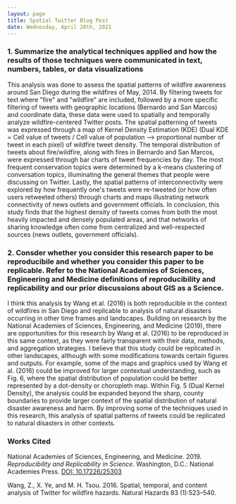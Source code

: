 ```yaml
---
layout: page
title: Spatial Twitter Blog Post
date: Wednesday, April 28th, 2021
---
```


### 1. Summarize the analytical techniques applied and how the results of those techniques were communicated in text, numbers, tables, or data visualizations

This analysis was done to assess the spatial patterns of wildfire awareness around San Diego during the wildfires of May, 2014. By filtering tweets for text where "fire" and "wildfire" are included, followed by a more specific filtering of tweets with geographic locations (Bernardo and San Marcos) and coordinate data, these data were used to spatially and temporally analyze wildfire-centered Twitter posts. The spatial patterning of tweets was expressed through a map of Kernel Density Estimation (KDE) (Dual KDE = Cell value of tweets / Cell value of population --> proportional number of tweet in each pixel) of wildfire tweet density. The temporal distribution of tweets about fire/wildfire, along with fires in Bernardo and San Marcos, were expressed through bar charts of tweet frequencies by day. The most frequent conservation topics were determined by a k-means clustering of conversation topics, illuminating the general themes that people were discussing on Twitter. Lastly, the spatial patterns of interconnectivity were explored by how frequently one's tweets were re-tweeted (or how often users retweeted others) through charts and maps illustrating network connectivity of news outlets and government officials. In conclusion, this study finds that the highest density of tweets comes from both the most heavily impacted and densely populated areas, and that networks of sharing knowledge often come from centralized and well-respected sources (news outlets, government officials).


### 2. Consder whether you consider this research paper to be reproducibile and whether you consider this paper to be replicable. Refer to the National Academies of Sciences, Engineering and Medicine definitions of reproducibility and replicability and our prior discussions about GIS as a Science.

I think this analysis by Wang et al. (2016) is both reproducible in the context of wildfires in San Diego and replicable to analysis of natural disasters occurring in other time frames and landscapes. Building on research by the National Academies of Sciences, Engineering, and Medicine (2019), there are opportunities for this research by Wang et al. (2016) to be reproduced in this same context, as they were fairly transparent with their data, methods, and aggregation strategies. I believe that this study could be replicated in other landscapes, although with some modifications towards certain figures and outputs. For example, some of the maps and graphics used by Wang et al. (2016) could be improved for larger contextual understanding, such as Fig. 6, where the spatial distribution of population could be better represented by a dot-density or choropleth map. Within Fig. 5 (Dual Kernel Density), the analysis could be expanded beyond the sharp, county boundaries to provide larger context of the spatial distribution of natural disaster awareness and harm. By improving some of the techniques used in this research, this analysis of spatial patterns of tweets could be replicated to natural disasters in other contexts.


### Works Cited

National Academies of Sciences, Engineering, and Medicine. 2019. *Reproducibility and Replicability in Science*. Washington, D.C.: National Academies Press. [DOI: 10.17226/25303](https://doi.org/10.17226/25303)

Wang, Z., X. Ye, and M. H. Tsou. 2016. Spatial, temporal, and content analysis of Twitter for wildfire hazards. Natural Hazards 83 (1):523–540.
